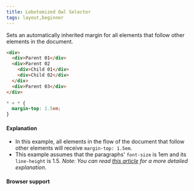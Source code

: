 ```yaml
---
title: Lobotomized Owl Selector  
tags: layout,beginner  
---
```


Sets an automatically inherited margin for all elements that follow other elements in the document.

```html
<div>
  <div>Parent 01</div>
  <div>Parent 02
    <div>Child 01</div>
    <div>Child 02</div>
  </div>
  <div>Parent 03</div>
</div>
```

```css
* + * {
  margin-top: 1.5em;
}
```

#### Explanation

- In this example, all elements in the flow of the document that follow other elements will receive `margin-top: 1.5em`.
- This example assumes that the paragraphs' `font-size` is 1em and its `line-height` is 1.5.
_Note: You can read [this article](https://alistapart.com/article/axiomatic-css-and-lobotomized-owls/_) for a more detailed explanation._

#### Browser support

